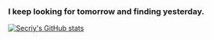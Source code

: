 ### I keep looking for tomorrow and finding yesterday.

<!--
**Secriy/Secriy** is a ✨ _special_ ✨ repository because its `README.md` (this file) appears on your GitHub profile.

Here are some ideas to get you started:

- 🔭 I’m currently working on ...
- 🌱 I’m currently learning ...
- 👯 I’m looking to collaborate on ...
- 🤔 I’m looking for help with ...
- 💬 Ask me about ...
- 📫 How to reach me: ...
- 😄 Pronouns: ...
- ⚡ Fun fact: ...
-->

[![Secriy's GitHub stats](https://github-readme-stats.vercel.app/api?username=Secriy&show_icons=true&theme=react&include_all_commits=true&count_private=true&)](https://github.com/Secriy)
